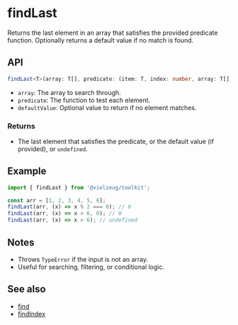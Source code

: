 # findLast

Returns the last element in an array that satisfies the provided predicate function. Optionally returns a default value if no match is found.

## API

```ts
findLast<T>(array: T[], predicate: (item: T, index: number, array: T[]) => boolean, defaultValue?: T): T | undefined
```

- `array`: The array to search through.
- `predicate`: The function to test each element.
- `defaultValue`: Optional value to return if no element matches.

### Returns

- The last element that satisfies the predicate, or the default value (if provided), or `undefined`.

## Example

```ts
import { findLast } from '@vielzeug/toolkit';

const arr = [1, 2, 3, 4, 5, 6];
findLast(arr, (x) => x % 2 === 0); // 6
findLast(arr, (x) => x > 6, 0); // 0
findLast(arr, (x) => x > 6); // undefined
```

## Notes

- Throws `TypeError` if the input is not an array.
- Useful for searching, filtering, or conditional logic.

## See also

- [find](./find.md)
- [findIndex](./findIndex.md)
